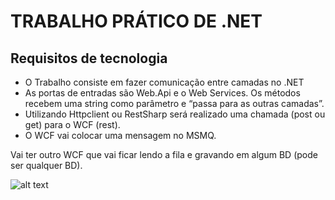 # TRABALHO PRÁTICO DE .NET

## Requisitos de tecnologia

* O Trabalho consiste em fazer comunicação entre camadas no .NET
* As portas de entradas são Web.Api e o Web Services. Os métodos recebem uma string como parâmetro e “passa para as outras camadas”. 
* Utilizando Httpclient ou RestSharp será realizado uma chamada (post ou get) para o WCF (rest). 
* O WCF vai colocar uma mensagem no MSMQ. 

Vai ter outro WCF que vai ficar lendo a fila e gravando em algum BD (pode ser qualquer BD).



![alt text](https://github.com/weto/TrabalhoFinalDotNet/blob/master/trabalho_dotnet.png)


